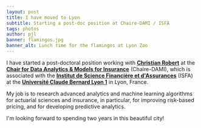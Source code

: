 ```yaml
---
layout: post
title: I have moved to Lyon
subtitle: Starting a post-doc position at Chaire-DAMI / ISFA
tags: photos
author: pjl
banner: flamingos.jpg
banner_alt: Lunch time for the flamingos at Lyon Zoo
---
```


I have started a post-doctoral position working with [__Christian Robert__](https://isfa.univ-lyon1.fr/recherche/membres-du-laboratoire/christian-robert-817202.kjsp) at the [__Chair for Data Analytics & Models for Insurance__](http://chaire-dami.fr/en/) (Chaire-DAMI), which is associated with the [__Institut de Science Financière et d'Assurances__](https://isfa.univ-lyon1.fr/) (ISFA) at the [__Université Claude Bernard Lyon 1__](https://www.univ-lyon1.fr/en/) in Lyon, France.

My job is to research
advanced analytics and machine learning algorithms for actuarial sciences and insurance, in particular, for improving risk-based pricing, and for developing predictive analytics.

I'm looking forward to spending two years in this beautiful city!